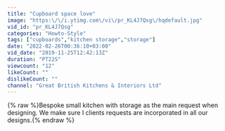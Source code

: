 ```yaml
---
title: "Cupboard space love"
image: "https:\/\/i.ytimg.com\/vi\/pr_KL4J7Qsg\/hqdefault.jpg"
vid_id: "pr_KL4J7Qsg"
categories: "Howto-Style"
tags: ["cupboards","kitchen storage","storage"]
date: "2022-02-26T00:36:10+03:00"
vid_date: "2019-11-25T12:42:13Z"
duration: "PT22S"
viewcount: "12"
likeCount: ""
dislikeCount: ""
channel: "Great British Kitchens & Interiors Ltd"
---
```

{% raw %}Bespoke small kitchen with storage as the main request when designing. We make sure I clients requests are incorporated in all our designs.{% endraw %}
